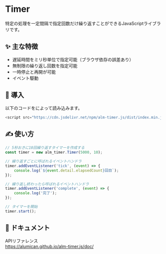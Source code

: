 # Timer
特定の処理を一定間隔で指定回数だけ繰り返すことができるJavaScriptライブラリです。

## ✨ 主な特徴
- 遅延時間をミリ秒単位で指定可能（ブラウザ依存の誤差あり）
- 無制限の繰り返し回数を指定可能
- 一時停止と再開が可能
- イベント駆動

## 🚀 導入
以下のコードをによって読み込みます。
```js
<script src="https://cdn.jsdelivr.net/npm/alm-timer.js/dist/index.min.js"></script>
```

## ✍ 使い方
```js
// 5秒おきに10回繰り返すタイマーを作成する
const timer = new alm_timer.Timer(5000, 10);

// 繰り返すごとに呼ばれるイベントハンドラ
timer.addEventListener('tick', (event) => {
    console.log(`${event.detail.elapsedCount}回目`);
});

// 繰り返し終わったら呼ばれるイベントハンドラ
timer.addEventListener('complete', (event) => {
    console.log('完了');
});

// タイマーを開始
timer.start();
```

## 📗 ドキュメント
APIリファレンス  
https://alumican.github.io/alm-timer.js/doc/
